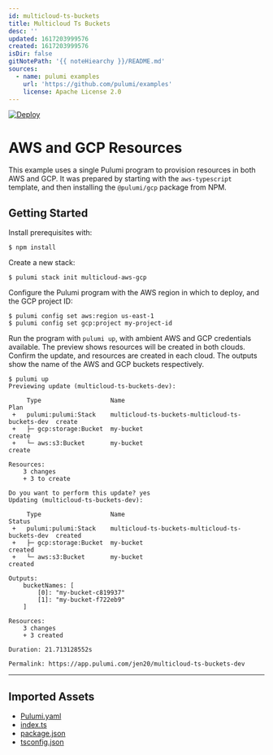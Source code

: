 ```yaml
---
id: multicloud-ts-buckets
title: Multicloud Ts Buckets
desc: ''
updated: 1617203999576
created: 1617203999576
isDir: false
gitNotePath: '{{ noteHiearchy }}/README.md'
sources:
  - name: pulumi examples
    url: 'https://github.com/pulumi/examples'
    license: Apache License 2.0
---
```

[![Deploy](https://get.pulumi.com/new/button.svg)](https://app.pulumi.com/new)

# AWS and GCP Resources

This example uses a single Pulumi program to provision resources in both AWS and GCP. It was
prepared by starting with the `aws-typescript` template, and then installing the `@pulumi/gcp`
package from NPM.

## Getting Started

Install prerequisites with:

```shell
$ npm install
```

Create a new stack:

```shell
$ pulumi stack init multicloud-aws-gcp
```

Configure the Pulumi program with the AWS region in which to deploy, and the GCP project ID:

```shell
$ pulumi config set aws:region us-east-1
$ pulumi config set gcp:project my-project-id
```

Run the program with `pulumi up`, with ambient AWS and GCP credentials available. The preview shows
resources will be created in both clouds. Confirm the update, and resources are created in each
cloud. The outputs show the name of the AWS and GCP buckets respectively.

```shell
$ pulumi up
Previewing update (multicloud-ts-buckets-dev):

     Type                   Name                                             Plan
 +   pulumi:pulumi:Stack    multicloud-ts-buckets-multicloud-ts-buckets-dev  create
 +   ├─ gcp:storage:Bucket  my-bucket                                        create
 +   └─ aws:s3:Bucket       my-bucket                                        create

Resources:
    3 changes
    + 3 to create

Do you want to perform this update? yes
Updating (multicloud-ts-buckets-dev):

     Type                   Name                                             Status
 +   pulumi:pulumi:Stack    multicloud-ts-buckets-multicloud-ts-buckets-dev  created
 +   ├─ gcp:storage:Bucket  my-bucket                                        created
 +   └─ aws:s3:Bucket       my-bucket                                        created

Outputs:
    bucketNames: [
        [0]: "my-bucket-c819937"
        [1]: "my-bucket-f722eb9"
    ]

Resources:
    3 changes
    + 3 created

Duration: 21.713128552s

Permalink: https://app.pulumi.com/jen20/multicloud-ts-buckets-dev
```

* * *

## Imported Assets

- [Pulumi.yaml](/assets/pulumi.yaml)
- [index.ts](/assets/index.ts)
- [package.json](/assets/package.json)
- [tsconfig.json](/assets/tsconfig.json)

